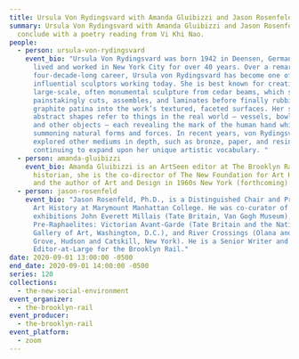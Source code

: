```yaml
---
title: Ursula Von Rydingsvard with Amanda Gluibizzi and Jason Rosenfeld
summary: Ursula Von Rydingsvard with Amanda Gluibizzi and Jason Rosenfeld. We'll
  conclude with a poetry reading from Vi Khi Nao.
people:
  - person: ursula-von-rydingsvard
    event_bio: "Ursula Von Rydingsvard was born 1942 in Deensen, Germany. She has
      lived and worked in New York City for over 40 years. Over a remarkable
      four-decade-long career, Ursula von Rydingsvard has become one of the most
      influential sculptors working today. She is best known for creating
      large-scale, often monumental sculpture from cedar beams, which she
      painstakingly cuts, assembles, and laminates before finally rubbing a
      graphite patina into the work’s textured, faceted surfaces. Her signature
      abstract shapes refer to things in the real world — vessels, bowls, tools,
      and other objects — each revealing the mark of the human hand while also
      summoning natural forms and forces. In recent years, von Rydingsvard has
      explored other mediums in depth, such as bronze, paper, and resin,
      continuing to expand upon her unique artistic vocabulary. "
  - person: amanda-gluibizzi
    event_bio: Amanda Gluibizzi is an ArtSeen editor at The Brooklyn Rail. An art
      historian, she is the co-director of The New Foundation for Art History
      and the author of Art and Design in 1960s New York (forthcoming).
  - person: jason-rosenfeld
    event_bio: "Jason Rosenfeld, Ph.D., is a Distinguished Chair and Professor of
      Art History at Marymount Manhattan College. He was co-curator of the
      exhibitions John Everett Millais (Tate Britain, Van Gogh Museum),
      Pre-Raphaelites: Victorian Avant-Garde (Tate Britain and the National
      Gallery of Art, Washington, D.C.), and River Crossings (Olana and Cedar
      Grove, Hudson and Catskill, New York). He is a Senior Writer and
      Editor-at-Large for the Brooklyn Rail."
date: 2020-09-01 13:00:00 -0500
end_date: 2020-09-01 14:00:00 -0500
series: 120
collections:
  - the-new-social-environment
event_organizer:
  - the-brooklyn-rail
event_producer:
  - the-brooklyn-rail
event_platform:
  - zoom
---
```

